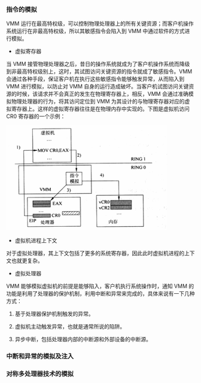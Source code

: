 ### 指令的模拟

VMM 运行在最高特权级，可以控制物理处理器上的所有关键资源；而客户机操作系统运行在非最高特权级，所以其敏感指令会陷入到 VMM 中通过软件的方式进行模拟。

- 虚拟寄存器

当 VMM 接管物理处理器之后，昔日的操作系统就成为了客户机操作系统而降级到非最高特权级别上，这时，其试图访问关键资源的指令就成了敏感指令。VMM 会通过各种手段，保证客户机在执行这些敏感指令能够触发异常，从而陷入到 VMM 进行模拟，以防止对 VMM 自身的运行造成破坏。当客户机试图访问关键资源的时候，该请求并不会真正的发生在物理寄存器上，相反，VMM 会通过准确模拟物理处理器的行为，将其访问定位到 VMM 为其设计的与物理寄存器对应的虚拟寄存器上。这样的虚拟寄存器往往是在物理内存中实现的。下图是虚拟机访问 CR0 寄存器的一个示例：

![](/images/basis/virtual_register.png)

- 虚拟机进程上下文

对于虚拟处理器，其上下文包括了更多的系统寄存器，因此此时虚拟机进程的上下文也就更复杂。

- 虚拟处理器

VMM 能够模拟虚拟机的前提是能够陷入，客户机执行系统操作时，通知 VMM 的功能是利用了处理器的保护机制，利用中断和异常来完成的，具体来说有一下几种方式：

1. 基于处理器保护机制触发的异常。

2. 虚拟机主动触发异常，也就是通常所说的陷阱。

3. 异步中断，包括处理器内部的中断源和外部设备的中断源。

### 中断和异常的模拟及注入


### 对称多处理器技术的模拟


